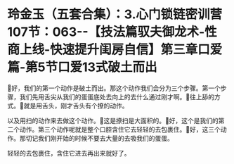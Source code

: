 # 玲金玉（五套合集）：3.心门锁链密训营 107节：063--【技法篇驭夫御龙术-性商上线-快速提升闺房自信】第三章口爱篇-第5节口爱13式破土而出

🎼好，我们的第一个动作是破土而出。那这个动作我们会分为三个步骤。第一个步骤，我们先用舌尖从我们的蛋蛋底处去向上的去什么通过刚才啊。🎼往上舔的方式。🎼就是用舌头，刚才舌头有个撩的动作。

以及用扫的动作来去做这个动作。🎼这是撩扫是大面积的。🎼好，这个是我们的第二个动作。第三个动作呢就是整个口腔含住它去轻轻的去包裹住。🎼好，这三个动作。那切记我们刚开始的时候不要去大量的去吸我们的蛋蛋。

轻轻的去包裹住，含住它进去再出来就好了。